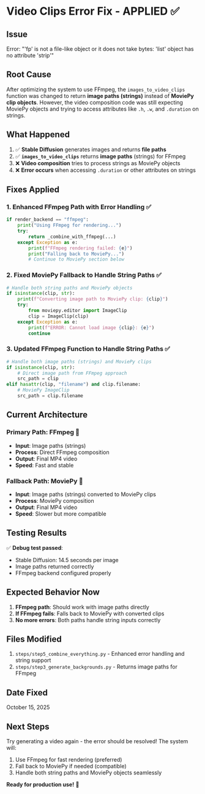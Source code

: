 # Video Clips Error Fix - APPLIED ✅

## Issue
Error: "'fp' is not a file-like object or it does not take bytes: 'list' object has no attribute 'strip'"

## Root Cause
After optimizing the system to use FFmpeg, the `images_to_video_clips` function was changed to return **image paths (strings)** instead of **MoviePy clip objects**. However, the video composition code was still expecting MoviePy objects and trying to access attributes like `.h`, `.w`, and `.duration` on strings.

## What Happened
1. ✅ **Stable Diffusion** generates images and returns **file paths**
2. ✅ **`images_to_video_clips`** returns **image paths** (strings) for FFmpeg
3. ❌ **Video composition** tries to process strings as MoviePy objects
4. ❌ **Error occurs** when accessing `.duration` or other attributes on strings

## Fixes Applied

### 1. Enhanced FFmpeg Path with Error Handling ✅
```python
if render_backend == "ffmpeg":
    print("Using FFmpeg for rendering...")
    try:
        return _combine_with_ffmpeg(...)
    except Exception as e:
        print(f"FFmpeg rendering failed: {e}")
        print("Falling back to MoviePy...")
        # Continue to MoviePy section below
```

### 2. Fixed MoviePy Fallback to Handle String Paths ✅
```python
# Handle both string paths and MoviePy objects
if isinstance(clip, str):
    print(f"Converting image path to MoviePy clip: {clip}")
    try:
        from moviepy.editor import ImageClip
        clip = ImageClip(clip)
    except Exception as e:
        print(f"ERROR: Cannot load image {clip}: {e}")
        continue
```

### 3. Updated FFmpeg Function to Handle String Paths ✅
```python
# Handle both image paths (strings) and MoviePy clips
if isinstance(clip, str):
    # Direct image path from FFmpeg approach
    src_path = clip
elif hasattr(clip, "filename") and clip.filename:
    # MoviePy ImageClip
    src_path = clip.filename
```

## Current Architecture

### **Primary Path: FFmpeg** 🎯
- **Input**: Image paths (strings)
- **Process**: Direct FFmpeg composition
- **Output**: Final MP4 video
- **Speed**: Fast and stable

### **Fallback Path: MoviePy** 🔄
- **Input**: Image paths (strings) converted to MoviePy clips
- **Process**: MoviePy composition
- **Output**: Final MP4 video
- **Speed**: Slower but more compatible

## Testing Results
✅ **Debug test passed**:
- Stable Diffusion: 14.5 seconds per image
- Image paths returned correctly
- FFmpeg backend configured properly

## Expected Behavior Now
1. **FFmpeg path**: Should work with image paths directly
2. **If FFmpeg fails**: Falls back to MoviePy with converted clips
3. **No more errors**: Both paths handle string inputs correctly

## Files Modified
1. `steps/step5_combine_everything.py` - Enhanced error handling and string support
2. `steps/step3_generate_backgrounds.py` - Returns image paths for FFmpeg

## Date Fixed
October 15, 2025

## Next Steps
Try generating a video again - the error should be resolved! The system will:
1. Use FFmpeg for fast rendering (preferred)
2. Fall back to MoviePy if needed (compatible)
3. Handle both string paths and MoviePy objects seamlessly

**Ready for production use!** 🚀
